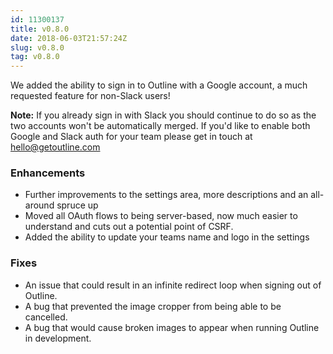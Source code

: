 ```yaml
---
id: 11300137
title: v0.8.0
date: 2018-06-03T21:57:24Z
slug: v0.8.0
tag: v0.8.0
---
```

    
We added the ability to sign in to Outline with a Google account, a much requested feature for non-Slack users!

**Note:** If you already sign in with Slack you should continue to do so as the two accounts won't be automatically merged. If you'd like to enable both Google and Slack auth for your team please get in touch at hello@getoutline.com


### Enhancements

- Further improvements to the settings area, more descriptions and an all-around spruce up
- Moved all OAuth flows to being server-based, now much easier to understand and cuts out a potential point of CSRF.
- Added the ability to update your teams name and logo in the settings

### Fixes

- An issue that could result in an infinite redirect loop when signing out of Outline.
- A bug that prevented the image cropper from being able to be cancelled.
- A bug that would cause broken images to appear when running Outline in development.
      